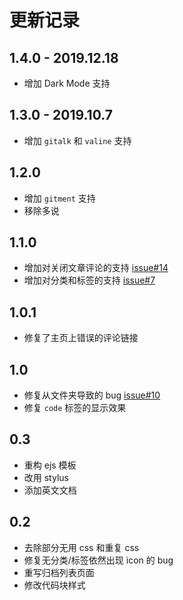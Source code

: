 # 更新记录
## 1.4.0 - 2019.12.18
* 增加 Dark Mode 支持

## 1.3.0 - 2019.10.7
* 增加 `gitalk` 和 `valine` 支持

## 1.2.0
* 增加 `gitment` 支持
* 移除多说

## 1.1.0
* 增加对关闭文章评论的支持 [issue#14](https://github.com/CodeDaraW/Hacker/issues/14)
* 增加对分类和标签的支持 [issue#7](https://github.com/CodeDaraW/Hacker/issues/7)

## 1.0.1
* 修复了主页上错误的评论链接

## 1.0
* 修复从文件夹导致的 bug [issue#10](https://github.com/CodeDaraW/Hacker/issues/10)
* 修复 `code` 标签的显示效果


## 0.3
* 重构 ejs 模板
* 改用 stylus
* 添加英文文档


## 0.2
* 去除部分无用 css 和重复 css
* 修复无分类/标签依然出现 icon 的 bug
* 重写归档列表页面
* 修改代码块样式
